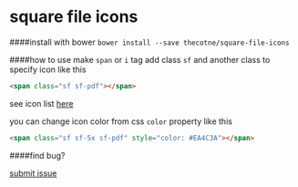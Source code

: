 square file icons
================

####install with bower
`bower install --save thecotne/square-file-icons`

####how to use
make `span` or `i` tag 
add class `sf` and another class to specify icon like this
```html
<span class="sf sf-pdf"></span>
```
see icon list [here][1]

you can change icon color from css `color` property like this
```html
<span class="sf sf-5x sf-pdf" style="color: #EA4C3A"></span>
```

####find bug?

[submit issue][2]

[1]: https://rawgit.com/thecotne/square-file-icons/master/example.html "usage example"
[2]: https://github.com/thecotne/square-file-icons/issues/new "New Issue · thecotne/square-file-icons"

